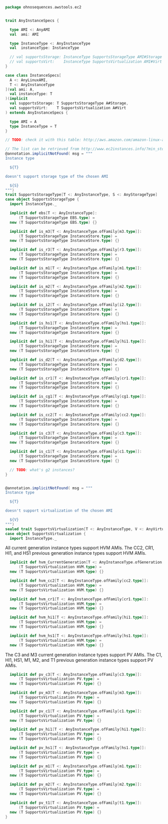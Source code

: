 
```scala
package ohnosequences.awstools.ec2


trait AnyInstanceSpecs {

  type AMI <: AnyAMI
  val  ami: AMI

  type InstanceType <: AnyInstanceType
  val  instanceType: InstanceType

  // val supportsStorage: InstanceType SupportsStorageType AMI#Storage
  // val supportsVirt:    InstanceType SupportsVirtualization AMI#Virt
}

case class InstanceSpecs[
  A <: AnyLinuxAMI,
  T <: AnyInstanceType
](val ami: A,
  val instanceType: T
)(implicit
  val supportsStorage: T SupportsStorageType A#Storage,
  val supportsVirt:    T SupportsVirtualization A#Virt
) extends AnyInstanceSpecs {

  type AMI = A
  type InstanceType = T
}

// TODO: check it with this table: http://aws.amazon.com/amazon-linux-ami/instance-type-matrix/

// The list can be retrieved from http://www.ec2instances.info/?min_storage=1
@annotation.implicitNotFound( msg = """
Instance type

  ${T}

doesn't support storage type of the chosen AMI

  ${S}
""")
trait SupportsStorageType[T <: AnyInstanceType, S <: AnyStorageType]
case object SupportsStorageType {
  import InstanceType._

  implicit def ebs[T <: AnyInstanceType]:
      (T SupportsStorageType EBS.type) =
  new (T SupportsStorageType EBS.type) {}

  implicit def is_m3[T <: AnyInstanceType.ofFamily[m3.type]]:
      (T SupportsStorageType InstanceStore.type) =
  new (T SupportsStorageType InstanceStore.type) {}

  implicit def is_r3[T <: AnyInstanceType.ofFamily[r3.type]]:
      (T SupportsStorageType InstanceStore.type) =
  new (T SupportsStorageType InstanceStore.type) {}

  implicit def is_m1[T <: AnyInstanceType.ofFamily[m1.type]]:
      (T SupportsStorageType InstanceStore.type) =
  new (T SupportsStorageType InstanceStore.type) {}

  implicit def is_m2[T <: AnyInstanceType.ofFamily[m2.type]]:
      (T SupportsStorageType InstanceStore.type) =
  new (T SupportsStorageType InstanceStore.type) {}

  implicit def is_i2[T <: AnyInstanceType.ofFamily[i2.type]]:
      (T SupportsStorageType InstanceStore.type) =
  new (T SupportsStorageType InstanceStore.type) {}

  implicit def is_hs1[T <: AnyInstanceType.ofFamily[hs1.type]]:
      (T SupportsStorageType InstanceStore.type) =
  new (T SupportsStorageType InstanceStore.type) {}

  implicit def is_hi1[T <: AnyInstanceType.ofFamily[hi1.type]]:
      (T SupportsStorageType InstanceStore.type) =
  new (T SupportsStorageType InstanceStore.type) {}

  implicit def is_d2[T <: AnyInstanceType.ofFamily[d2.type]]:
      (T SupportsStorageType InstanceStore.type) =
  new (T SupportsStorageType InstanceStore.type) {}

  implicit def is_cr1[T <: AnyInstanceType.ofFamily[cr1.type]]:
      (T SupportsStorageType InstanceStore.type) =
  new (T SupportsStorageType InstanceStore.type) {}

  implicit def is_cg1[T <: AnyInstanceType.ofFamily[cg1.type]]:
      (T SupportsStorageType InstanceStore.type) =
  new (T SupportsStorageType InstanceStore.type) {}

  implicit def is_cc2[T <: AnyInstanceType.ofFamily[cc2.type]]:
      (T SupportsStorageType InstanceStore.type) =
  new (T SupportsStorageType InstanceStore.type) {}

  implicit def is_c3[T <: AnyInstanceType.ofFamily[c3.type]]:
      (T SupportsStorageType InstanceStore.type) =
  new (T SupportsStorageType InstanceStore.type) {}

  implicit def is_c1[T <: AnyInstanceType.ofFamily[c1.type]]:
      (T SupportsStorageType InstanceStore.type) =
  new (T SupportsStorageType InstanceStore.type) {}

  // TODO: what's g2 instances?
}


@annotation.implicitNotFound( msg = """
Instance type

  ${T}

doesn't support virtualization of the chosen AMI

  ${V}
""")
sealed trait SupportsVirtualization[T <: AnyInstanceType, V <: AnyVirtualization]
case object SupportsVirtualization {
  import InstanceType._
```

All current generation instance types support HVM AMIs.
The CC2, CR1, HI1, and HS1 previous generation instance types support HVM AMIs.

```scala
  implicit def hvm_CurrentGeneration[T <: AnyInstanceType.ofGeneration[CurrentGeneration]]:
      (T SupportsVirtualization HVM.type) =
  new (T SupportsVirtualization HVM.type) {}

  implicit def hvm_cc2[T <: AnyInstanceType.ofFamily[cc2.type]]:
      (T SupportsVirtualization HVM.type) =
  new (T SupportsVirtualization HVM.type) {}

  implicit def hvm_cr1[T <: AnyInstanceType.ofFamily[cr1.type]]:
      (T SupportsVirtualization HVM.type) =
  new (T SupportsVirtualization HVM.type) {}

  implicit def hvm_hi1[T <: AnyInstanceType.ofFamily[hi1.type]]:
      (T SupportsVirtualization HVM.type) =
  new (T SupportsVirtualization HVM.type) {}

  implicit def hvm_hs1[T <: AnyInstanceType.ofFamily[hs1.type]]:
      (T SupportsVirtualization HVM.type) =
  new (T SupportsVirtualization HVM.type) {}
```

The C3 and M3 current generation instance types support PV AMIs.
The C1, HI1, HS1, M1, M2, and T1 previous generation instance types support PV AMIs.

```scala
  implicit def pv_c3[T <: AnyInstanceType.ofFamily[c3.type]]:
      (T SupportsVirtualization PV.type) =
  new (T SupportsVirtualization PV.type) {}

  implicit def pv_m3[T <: AnyInstanceType.ofFamily[m3.type]]:
      (T SupportsVirtualization PV.type) =
  new (T SupportsVirtualization PV.type) {}

  implicit def pv_c1[T <: AnyInstanceType.ofFamily[c1.type]]:
      (T SupportsVirtualization PV.type) =
  new (T SupportsVirtualization PV.type) {}

  implicit def pv_hi1[T <: AnyInstanceType.ofFamily[hi1.type]]:
      (T SupportsVirtualization PV.type) =
  new (T SupportsVirtualization PV.type) {}

  implicit def pv_hs1[T <: AnyInstanceType.ofFamily[hs1.type]]:
      (T SupportsVirtualization PV.type) =
  new (T SupportsVirtualization PV.type) {}

  implicit def pv_m1[T <: AnyInstanceType.ofFamily[m1.type]]:
      (T SupportsVirtualization PV.type) =
  new (T SupportsVirtualization PV.type) {}

  implicit def pv_m2[T <: AnyInstanceType.ofFamily[m2.type]]:
      (T SupportsVirtualization PV.type) =
  new (T SupportsVirtualization PV.type) {}

  implicit def pv_t1[T <: AnyInstanceType.ofFamily[t1.type]]:
      (T SupportsVirtualization PV.type) =
  new (T SupportsVirtualization PV.type) {}
}

```




[test/scala/ohnosequences/awstools/RegionTests.scala]: ../../../../../test/scala/ohnosequences/awstools/RegionTests.scala.md
[test/scala/ohnosequences/awstools/S3Tests.scala]: ../../../../../test/scala/ohnosequences/awstools/S3Tests.scala.md
[test/scala/ohnosequences/awstools/EC2Tests.scala]: ../../../../../test/scala/ohnosequences/awstools/EC2Tests.scala.md
[test/scala/ohnosequences/awstools/SQSTests.scala]: ../../../../../test/scala/ohnosequences/awstools/SQSTests.scala.md
[test/scala/ohnosequences/awstools/AWSClients.scala]: ../../../../../test/scala/ohnosequences/awstools/AWSClients.scala.md
[main/scala/ohnosequences/benchmark/Benchmark.scala]: ../../benchmark/Benchmark.scala.md
[main/scala/ohnosequences/logging/Logger.scala]: ../../logging/Logger.scala.md
[main/scala/ohnosequences/logging/S3Logger.scala]: ../../logging/S3Logger.scala.md
[main/scala/ohnosequences/awstools/ec2/AMI.scala]: AMI.scala.md
[main/scala/ohnosequences/awstools/ec2/Filters.scala]: Filters.scala.md
[main/scala/ohnosequences/awstools/ec2/package.scala]: package.scala.md
[main/scala/ohnosequences/awstools/ec2/EC2.scala]: EC2.scala.md
[main/scala/ohnosequences/awstools/ec2/InstanceSpecs.scala]: InstanceSpecs.scala.md
[main/scala/ohnosequences/awstools/ec2/LaunchSpecs.scala]: LaunchSpecs.scala.md
[main/scala/ohnosequences/awstools/ec2/InstanceType.scala]: InstanceType.scala.md
[main/scala/ohnosequences/awstools/sqs/SQS.scala]: ../sqs/SQS.scala.md
[main/scala/ohnosequences/awstools/sqs/Queue.scala]: ../sqs/Queue.scala.md
[main/scala/ohnosequences/awstools/autoscaling/AutoScalingGroup.scala]: ../autoscaling/AutoScalingGroup.scala.md
[main/scala/ohnosequences/awstools/autoscaling/PurchaseModel.scala]: ../autoscaling/PurchaseModel.scala.md
[main/scala/ohnosequences/awstools/autoscaling/AutoScaling.scala]: ../autoscaling/AutoScaling.scala.md
[main/scala/ohnosequences/awstools/autoscaling/LaunchConfiguration.scala]: ../autoscaling/LaunchConfiguration.scala.md
[main/scala/ohnosequences/awstools/s3/S3.scala]: ../s3/S3.scala.md
[main/scala/ohnosequences/awstools/sns/SNS.scala]: ../sns/SNS.scala.md
[main/scala/ohnosequences/awstools/sns/Topic.scala]: ../sns/Topic.scala.md
[main/scala/ohnosequences/awstools/regions/Region.scala]: ../regions/Region.scala.md
[main/scala/ohnosequences/awstools/utils/DynamoDBUtils.scala]: ../utils/DynamoDBUtils.scala.md
[main/scala/ohnosequences/awstools/utils/AutoScalingUtils.scala]: ../utils/AutoScalingUtils.scala.md
[main/scala/ohnosequences/awstools/utils/SQSUtils.scala]: ../utils/SQSUtils.scala.md
[main/scala/ohnosequences/awstools/AWSClients.scala]: ../AWSClients.scala.md
[main/scala/ohnosequences/awstools/dynamodb/DynamoDBUtils.scala]: ../dynamodb/DynamoDBUtils.scala.md